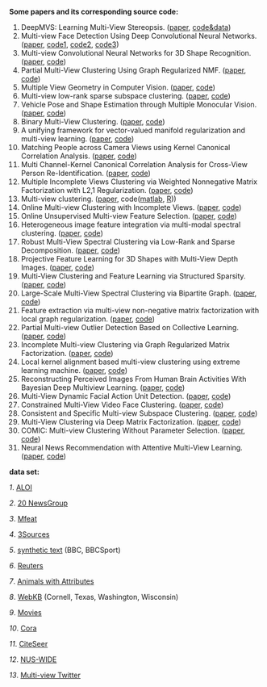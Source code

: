 
**Some papers and its corresponding source code:**
1. DeepMVS: Learning Multi-View Stereopsis. ([paper](https://arxiv.org/abs/1804.00650v1), [code&data](https://phuang17.github.io/DeepMVS/index.html))
2.  Multi-view Face Detection Using Deep Convolutional Neural Networks. ([paper](https://dl.acm.org/citation.cfm?doid=2671188.2749408), [code1](https://github.com/do4am/Face-Detection-using-Deep-Learning), [code2](https://github.com/guoyilin/FaceDetection_CNN), [code3](https://github.com/PuchatekwSzortach/face_detection))
3. Multi-view Convolutional Neural Networks for 3D Shape Recognition. ([paper](https://www.cv-foundation.org/openaccess/content_iccv_2015/papers/Su_Multi-View_Convolutional_Neural_ICCV_2015_paper.pdf), [code](https://github.com/suhangpro/mvcnn))
4. Partial Multi-View Clustering Using Graph Regularized NMF. ([paper](https://ieeexplore.ieee.org/document/7899961), [code](https://github.com/nishantrai18/MultiViewNMF))
5. Multiple View Geometry in Computer Vision. ([paper](http://www.robots.ox.ac.uk/~vgg/hzbook/index.html), [code](http://www.robots.ox.ac.uk/~vgg/hzbook/code/))
6. Multi-view low-rank sparse subspace clustering.  ([paper](https://www.sciencedirect.com/science/article/pii/S0031320317303370), [code](https://github.com/mbrbic/Multi-view-LRSSC))
7. Vehicle Pose and Shape Estimation through Multiple Monocular Vision. ([paper](https://ieeexplore.ieee.org/abstract/document/8665155), [code](https://github.com/GilgameshD/Multiple-View-Car-Localization))
8. Binary Multi-View Clustering. ([paper](https://ieeexplore.ieee.org/document/8387526), [code](https://github.com/DarrenZZhang/BMVC))
9.  A unifying framework for vector-valued manifold regularization and multi-view learning. ([paper](http://proceedings.mlr.press/v28/haquang13.html), [code](https://github.com/lorisbaz/Multiview-learning))
10. Matching People across Camera Views using Kernel Canonical Correlation Analysis. ([paper](https://dl.acm.org/citation.cfm?doid=2659021.2659036), [code](https://github.com/glisanti/KCCAReId))
11. Multi Channel-Kernel Canonical Correlation Analysis for Cross-View Person Re-Identification. ([paper](https://dl.acm.org/citation.cfm?id=3038916), [code](https://github.com/glisanti/MCK-CCA))
12. Multiple Incomplete Views Clustering via Weighted Nonnegative Matrix Factorization with   L2,1  Regularization. ([paper](https://link.springer.com/chapter/10.1007/978-3-319-23528-8_20), [code](https://github.com/software-shao/Multi-Incomplete-view-Clustering))
13. Multi-view clustering. ([paper](https://ieeexplore.ieee.org/document/1410262), code([matlab](https://github.com/software-shao/Multi-View-Clustering), [R](https://github.com/amaunz/mvc)))
14. Online Multi-view Clustering with Incomplete Views. ([paper](https://ieeexplore.ieee.org/document/7840701), [code](https://github.com/software-shao/online-multiview-clustering-with-incomplete-view))
15. Online Unsupervised Multi-view Feature Selection. ([paper](https://ieeexplore.ieee.org/document/7837973), [code](https://github.com/software-shao/Online-Unsupervised-Multiview-Feature-Selection))
16. Heterogeneous image feature integration via multi-modal spectral clustering. ([paper](https://ieeexplore.ieee.org/abstract/document/5995740), [code](https://github.com/frash1989/ELM-MVClustering/tree/master/MMSC-ELM))
17. Robust Multi-View Spectral Clustering via Low-Rank and Sparse Decomposition. ([paper](https://www.aaai.org/ocs/index.php/AAAI/AAAI14/paper/viewPaper/8135), [code](https://github.com/frash1989/ELM-MVClustering/tree/master/RMSC-ELM))
18. Projective Feature Learning for 3D Shapes with Multi-View Depth Images. ([paper](https://onlinelibrary.wiley.com/doi/full/10.1111/cgf.12740), [code](http://kevinkaixu.net/projects/pfl.html))
19. Multi-View Clustering and Feature Learning via Structured Sparsity. ([paper](http://proceedings.mlr.press/v28/wang13c.html), [code](https://github.com/zzz123xyz/MVCSS))
20. Large-Scale Multi-View Spectral Clustering via Bipartite Graph. ([paper](https://www.aaai.org/ocs/index.php/AAAI/AAAI15/paper/view/9641), [code](https://github.com/zzz123xyz/MVSC))
21. Feature extraction via multi-view non-negative matrix factorization with local graph regularization. ([paper](https://ieeexplore.ieee.org/abstract/document/7351455), [code](https://github.com/DUT-DIPLab/Graph-Multi-NMF-Feature-Clustering))
22. Partial Multi-view Outlier Detection Based on Collective Learning. ([paper](https://www.aaai.org/ocs/index.php/AAAI/AAAI18/paper/view/17166), [code](https://github.com/eeGuoJun/AAAI2018_CL))
23. Incomplete Multi-view Clustering via Graph Regularized Matrix Factorization. ([paper](https://link.springer.com/chapter/10.1007/978-3-030-11018-5_47), [code](https://github.com/DarrenZZhang/IMC_GRMF))
24. Local kernel alignment based multi-view clustering using extreme learning machine. ([paper](https://www.sciencedirect.com/science/article/pii/S0925231217315795?via=ihub), [code](https://github.com/frash1989/Local-Kernel-Alignment-Based-Multi-view-Clustering-Using-ELM))
25. Reconstructing Perceived Images From Human Brain Activities With Bayesian Deep Multiview Learning. ([paper](https://ieeexplore.ieee.org/document/8574054), [code](https://github.com/ChangdeDu/DGMM))
26. Multi-View Dynamic Facial Action Unit Detection. ([paper](https://arxiv.org/pdf/1704.07863.pdf), [code](https://github.com/BCV-Uniandes/AUNets))
27. Constrained Multi-View Video Face Clustering. ([paper](https://ieeexplore.ieee.org/abstract/document/7173037), [code](https://bitbucket.org/chengjuzhou/constrained-multi-view-video-face-clustering/src/master/))
28. Consistent and Specific Multi-view Subspace Clustering. ([paper](https://www.aaai.org/ocs/index.php/AAAI/AAAI18/paper/view/16212), [code](https://github.com/XIAOCHUN-CAS/Consistent-and-Specific-Multi-View-Subspace-Clustering))
29. Multi-View Clustering via Deep Matrix Factorization. ([paper](https://aaai.org/ocs/index.php/AAAI/AAAI17/paper/view/14647), [code](https://github.com/hdzhao/DMF_MVC))
30. COMIC: Multi-view Clustering Without Parameter Selection. ([paper](http://proceedings.mlr.press/v97/peng19a/peng19a.pdf), [code](https://github.com/limit-scu/2019-ICML-COMIC?tdsourcetag=s_pctim_aiomsg))
31. Neural News Recommendation with Attentive Multi-View Learning. ([paper](https://wuch15.github.io/paper/IJCAI19NAML.pdf), [code](https://github.com/wuch15/IJCAI2019-NAML))

**data set:** 

*1*. [ALOI](http://elki.dbs.ifi.lmu.de/wiki/DataSets/MultiView) 

*2*. [20 NewsGroup](http://qwone.com/~jason/20Newsgroups/)

*3*. [Mfeat](https://archive.ics.uci.edu/ml/datasets/Multiple+Features)

*4*. [3Sources](http://mlg.ucd.ie/datasets/3sources.html)

*5*. [synthetic text](http://mlg.ucd.ie/datasets/segment.html) (BBC, BBCSport)

*6*. [Reuters](http://lig-membres.imag.fr/grimal/data.html)

*7*. [Animals with Attributes](https://cvml.ist.ac.at/AwA/)

*8*. [WebKB](http://lig-membres.imag.fr/grimal/data.html) (Cornell, Texas, Washington, Wisconsin)

*9*. [Movies](Movies%20dataset)

*10*. [Cora](http://lig-membres.imag.fr/grimal/data.html)

*11*. [CiteSeer](http://lig-membres.imag.fr/grimal/data.html)

*12*. [NUS-WIDE](https://lms.comp.nus.edu.sg/wp-content/uploads/2019/research/nuswide/NUS-WIDE.html)  

*13*. [Multi-view Twitter](http://mlg.ucd.ie/aggregation/index.html)
